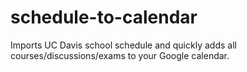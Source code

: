 # schedule-to-calendar
Imports UC Davis school schedule and quickly adds all courses/discussions/exams to your Google calendar.
